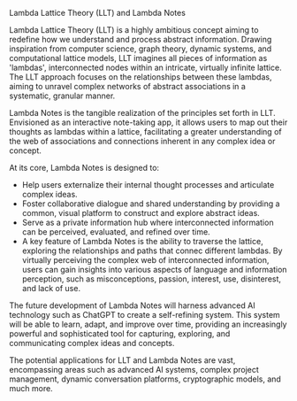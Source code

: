 Lambda Lattice Theory (LLT) and Lambda Notes

Lambda Lattice Theory (LLT) is a highly ambitious concept aiming to redefine how we understand and
process abstract information. Drawing inspiration from computer science, graph theory,
dynamic systems, and computational lattice models, LLT imagines all pieces of information as 'lambdas',
interconnected nodes within an intricate, virtually infinite lattice. The LLT approach focuses
on the relationships between these lambdas, aiming to unravel complex networks of abstract
associations in a systematic, granular manner.

Lambda Notes is the tangible realization of the principles set forth in LLT.
Envisioned as an interactive note-taking app, it allows users to map out their thoughts as
lambdas within a lattice, facilitating a greater understanding of the web of associations
and connections inherent in any complex idea or concept.

At its core, Lambda Notes is designed to:

- Help users externalize their internal thought processes and articulate complex ideas.
- Foster collaborative dialogue and shared understanding by providing a common, visual platform to construct and explore abstract ideas.
- Serve as a private information hub where interconnected information can be perceived, evaluated, and refined over time.
- A key feature of Lambda Notes is the ability to traverse the lattice, exploring the relationships and paths that connec
  different lambdas. By virtually perceiving the complex web of interconnected information, users can gain insights into various aspects of
  language and information perception, such as misconceptions, passion, interest, use, disinterest, and lack of use.

The future development of Lambda Notes will harness advanced AI technology such as ChatGPT to create a self-refining system.
This system will be able to learn, adapt, and improve over time, providing an increasingly powerful and sophisticated tool
for capturing, exploring, and communicating complex ideas and concepts.

The potential applications for LLT and Lambda Notes are vast, encompassing areas such as advanced AI systems, complex project management,
dynamic conversation platforms, cryptographic models, and much more.
